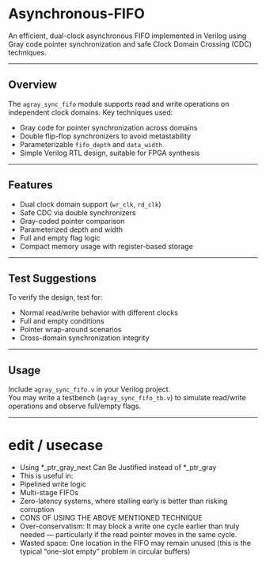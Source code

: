 # Asynchronous-FIFO

An efficient, dual-clock asynchronous FIFO implemented in Verilog using Gray code pointer synchronization and safe Clock Domain Crossing (CDC) techniques.

---

## Overview

The `agray_sync_fifo` module supports read and write operations on independent clock domains. Key techniques used:

- Gray code for pointer synchronization across domains  
- Double flip-flop synchronizers to avoid metastability  
- Parameterizable `fifo_depth` and `data_width`  
- Simple Verilog RTL design, suitable for FPGA synthesis

---

## Features

- Dual clock domain support (`wr_clk`, `rd_clk`)
- Safe CDC via double synchronizers
- Gray-coded pointer comparison
- Parameterized depth and width
- Full and empty flag logic
- Compact memory usage with register-based storage

---

## Test Suggestions

To verify the design, test for:

- Normal read/write behavior with different clocks
- Full and empty conditions
- Pointer wrap-around scenarios
- Cross-domain synchronization integrity

---

## Usage

Include `agray_sync_fifo.v` in your Verilog project.  
You may write a testbench (`agray_sync_fifo_tb.v`) to simulate read/write operations and observe full/empty flags.

---

# edit / usecase 
- Using *_ptr_gray_next Can Be Justified instead of *_ptr_gray
- This is useful in:
- Pipelined write logic
- Multi-stage FIFOs
- Zero-latency systems, where stalling early is better than risking corruption
- CONS OF USING THE ABOVE MENTIONED TECHNIQUE
- Over-conservatism: It may block a write one cycle earlier than truly needed — particularly if the read pointer moves in the same cycle.
- Wasted space: One location in the FIFO may remain unused (this is the typical “one-slot empty” problem in circular buffers)

